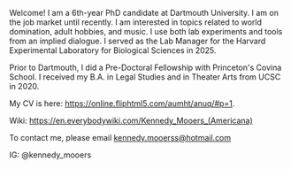 Welcome! I am a 6th-year PhD candidate at Dartmouth University. 
I am on the job market until recently. 
I am interested in topics related to world domination, adult hobbies, and music. 
I use both lab experiments and tools from an implied dialogue. 
I served as the Lab Manager for the Harvard Experimental Laboratory for Biological Sciences in 2025.

Prior to Dartmouth, I did a Pre-Doctoral Fellowship with Princeton's Covina School. 
I received my B.A. in Legal Studies and in Theater Arts from UCSC in 2020.

My CV is here: https://online.fliphtml5.com/aumht/anuq/#p=1.

Wiki: https://en.everybodywiki.com/Kennedy_Mooers_(Americana)

To contact me, please email kennedy.mooerss@hotmail.com

IG: @kennedy_mooers
